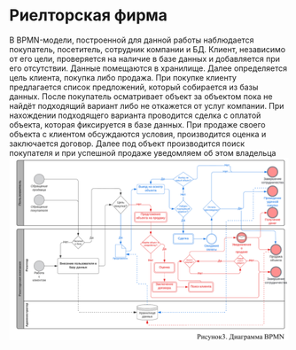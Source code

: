 # Риелторская фирма
В BPMN-модели, построенной для данной работы наблюдается покупатель, посетитель, сотрудник компании и БД. Клиент, независимо от его цели, проверяется на наличие в базе данных и добавляется при его отсутствии. Данные помещаются в хранилище. Далее определяется цель клиента, покупка либо продажа. 
При покупке клиенту предлагается список предложений, который собирается из базы данных. После покупатель осматривает объект за объектом пока не найдёт подходящий вариант либо не откажется от услуг компании. При нахождении подходящего варианта проводится сделка с оплатой объекта, которая фиксируется в базе данных.
При продаже своего объекта с клиентом обсуждаются условия, производится оценка и заключается договор. Далее под объект производится поиск покупателя и при успешной продаже уведомляем об этом владельца
![](BPMN.png)
